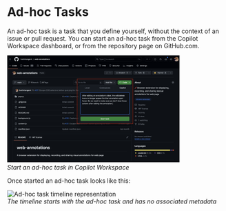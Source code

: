 # Ad-hoc Tasks

An ad-hoc task is a task that you define yourself, without the context of an issue or pull request. You can start an ad-hoc task from the Copilot Workspace dashboard, or from the repository page on GitHub.com.

<img src="images/ad-hoc-task-full.png" width=400 alt="Panel on repository page to open an ad-hoc task in Copilot Workspace"><br>*Start an ad-hoc task in Copilot Workspace*

Once started an ad-hoc task looks like this:

<img src="images/adhoc-task-timeline-representation.png" width=600 alt="Ad-hoc task timeline representation"><br>*The timeline starts with the ad-hoc task and has no associated metadata*
